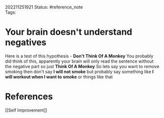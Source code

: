 202211251921
Status: #reference_note  
Tags: 

# Your brain doesn't understand negatives
Here is a test of this hypothesis - **Don't Think Of A Monkey**
You probably did think of this, apparently your brain will only read the sentence without the negative part so just **Think Of A Monkey**
So lets say you want to remove smoking then don't say **I will not smoke** but probably say something like **I will workout when I want to smoke**
or things like that
# References
[[Self Improvement]]